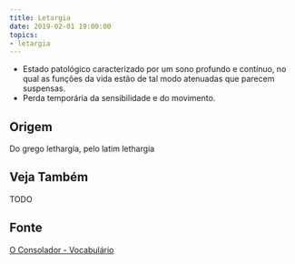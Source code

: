 ```yaml
---
title: Letargia
date: 2019-02-01 19:00:00
topics:
- letargia
---
```


* Estado patológico caracterizado por um sono profundo e contínuo, no qual as
  funções da vida estão de tal modo atenuadas que parecem suspensas. 
* Perda temporária da sensibilidade e do movimento.

## Origem
Do grego lethargía, pelo latim lethargia

## Veja Também
TODO

## Fonte
[O Consolador - Vocabulário](http://www.oconsolador.com.br/linkfixo/vocabulario/principal.html)


